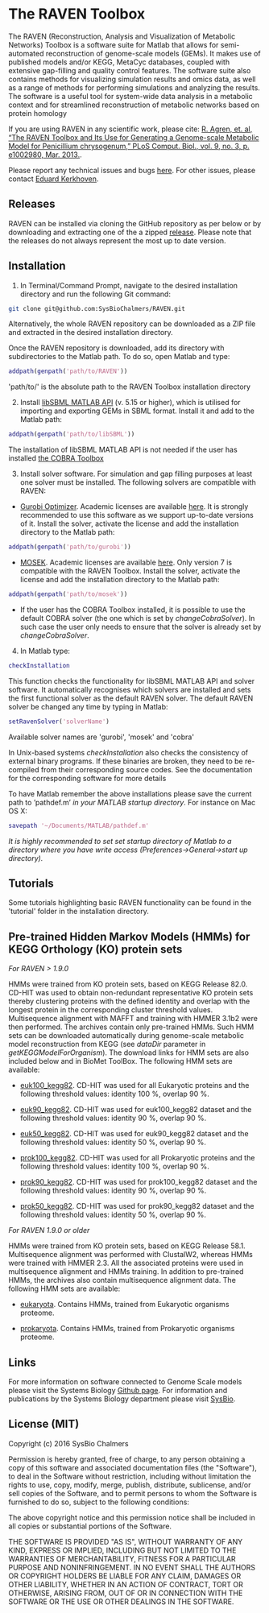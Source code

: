 # The RAVEN Toolbox
The RAVEN (Reconstruction, Analysis and Visualization of Metabolic Networks) Toolbox is a software suite for Matlab that allows for semi-automated reconstruction of genome-scale models (GEMs). It makes use of published models and/or KEGG, MetaCyc databases, coupled with extensive gap-filling and quality control features. The software suite also contains methods for visualizing simulation results and omics data, as well as a range of methods for performing simulations and analyzing the results. The software is a useful tool for system-wide data analysis in a metabolic context and for streamlined reconstruction of metabolic networks based on protein homology

If you are using RAVEN in any scientific work, please cite: [R. Agren, et. al, “The RAVEN Toolbox and Its Use for Generating a Genome-scale Metabolic Model for Penicillium chrysogenum,” PLoS Comput. Biol., vol. 9, no. 3, p. e1002980, Mar. 2013.](http://journals.plos.org/ploscompbiol/article?id=10.1371/journal.pcbi.1002980).

Please report any technical issues and bugs [here](https://github.com/SysBioChalmers/RAVEN/issues). For other issues, please contact [Eduard Kerkhoven](https://github.com/edkerk).

## Releases
RAVEN can be installed via cloning the GitHub repository as per below or by downloading and extracting one of the a zipped [release](https://github.com/SysBioChalmers/RAVEN/releases). Please note that the releases do not always represent the most up to date version.

## Installation
1. In Terminal/Command Prompt, navigate to the desired installation directory and run the following Git command:

```bash
git clone git@github.com:SysBioChalmers/RAVEN.git
```

Alternatively, the whole RAVEN repository can be downloaded as a ZIP file and extracted in the desired installation directory.

Once the RAVEN repository is downloaded, add its directory with subdirectories to the Matlab path. To do so, open Matlab and type:

```matlab
addpath(genpath('path/to/RAVEN'))
```

'path/to/' is the absolute path to the RAVEN Toolbox installation directory

2. Install [libSBML MATLAB API](https://sourceforge.net/projects/sbml/files/libsbml/5.15.0/stable/MATLAB%20interface/) (v. 5.15 or higher), which is utilised for importing and exporting GEMs in SBML format. Install it and add to the Matlab path:

```matlab
addpath(genpath('path/to/libSBML'))
```

The installation of libSBML MATLAB API is not needed if the user has installed [the COBRA Toolbox](https://github.com/opencobra/cobratoolbox/)

3. Install solver software. For simulation and gap filling purposes at least one solver must be installed. The following solvers are compatible with RAVEN:
- [Gurobi Optimizer](http://www.gurobi.com/downloads/gurobi-optimizer). Academic licenses are available [here](https://user.gurobi.com/download/licenses/free-academic). It is strongly recommended to use this software as we support up-to-date versions of it. Install the solver, activate the license and add the installation directory to the Matlab path:

```matlab
addpath(genpath('path/to/gurobi'))
```

- [MOSEK](https://www.mosek.com/downloads/). Academic licenses are available [here](https://www.mosek.com/products/academic-licenses/). Only version 7 is compatible with the RAVEN Toolbox. Install the solver, activate the license and add the installation directory to the Matlab path:

```matlab
addpath(genpath('path/to/mosek'))
```

- If the user has the COBRA Toolbox installed, it is possible to use the default COBRA solver (the one which is set by _changeCobraSolver_). In such case the user only needs to ensure that the solver is already set by _changeCobraSolver_.

4. In Matlab type:

```matlab
checkInstallation
```

This function checks the functionality for libSBML MATLAB API and solver software. It automatically recognises which solvers are installed and sets the first functional solver as the default RAVEN solver. The default RAVEN solver be changed any time by typing in Matlab:

```matlab
setRavenSolver('solverName')
```

Available solver names are 'gurobi', 'mosek' and 'cobra'

In Unix-based systems _checkInstallation_ also checks the consistency of external binary programs. If these binaries are broken, they need to be re-compiled from their corresponding source codes. See the documentation for the corresponding software for more details


To have Matlab remember the above installations please save the current path to ’pathdef.m’ *in your MATLAB startup directory*. For instance on Mac OS X:

```matlab
savepath '~/Documents/MATLAB/pathdef.m'
```

*It is highly recommended to set set startup directory of Matlab to a directory where you have write access (Preferences->General->start up directory).*

## Tutorials
Some tutorials highlighting basic RAVEN functionality can be found in the 'tutorial' folder in the installation directory.

## Pre-trained Hidden Markov Models (HMMs) for KEGG Orthology (KO) protein sets
_For RAVEN > 1.9.0_

HMMs were trained from KO protein sets, based on KEGG Release 82.0. CD-HIT was used to obtain non-redundant representative KO protein sets thereby clustering proteins with the defined identity and overlap with the longest protein in the corresponding cluster threshold values. Multisequence alignment with MAFFT and training with HMMER 3.1b2 were then performed. The archives contain only pre-trained HMMs. Such HMM sets can be downloaded automatically during genome-scale metabolic model reconstruction from KEGG (see *dataDir* parameter in *getKEGGModelForOrganism*). The download links for HMM sets are also included below and in BioMet ToolBox. The following HMM sets are available:	
- [euk100_kegg82](http://biomet-toolbox.org/tools/downloadable/files/euk100_kegg82.zip). CD-HIT was used for all Eukaryotic proteins and the following threshold values: identity 100 %, overlap 90 %.

- [euk90_kegg82](http://biomet-toolbox.org/tools/downloadable/files/euk90_kegg82.zip). CD-HIT was used for euk100_kegg82 dataset and the following threshold values: identity 90 %, overlap 90 %.

- [euk50_kegg82](http://biomet-toolbox.org/tools/downloadable/files/euk50_kegg82.zip). CD-HIT was used for euk90_kegg82 dataset and the following threshold values: identity 50 %, overlap 90 %.

- [prok100_kegg82](http://biomet-toolbox.org/tools/downloadable/files/prok100_kegg82.zip). CD-HIT was used for all Prokaryotic proteins and the following threshold values: identity 100 %, overlap 90 %.

- [prok90_kegg82](http://biomet-toolbox.org/tools/downloadable/files/prok90_kegg82.zip). CD-HIT was used for prok100_kegg82 dataset and the following threshold values: identity 90 %, overlap 90 %.

- [prok50_kegg82](http://biomet-toolbox.org/tools/downloadable/files/prok50_kegg82.zip). CD-HIT was used for prok90_kegg82 dataset and the following threshold values: identity 50 %, overlap 90 %.


_For RAVEN 1.9.0 or older_

HMMs were trained from KO protein sets, based on KEGG Release 58.1. Multisequence alignment was performed with ClustalW2, whereas HMMs were trained with HMMER 2.3. All the associated proteins were used in multisequence alignment and HMMs training. In addition to pre-trained HMMs, the archives also contain multisequence alignment data. The following HMM sets are available:

- [eukaryota](http://biomet-toolbox.org/tools/downloadable/files/eukaryota.zip). Contains HMMs, trained from Eukaryotic organisms proteome.

- [prokaryota](http://biomet-toolbox.org/tools/downloadable/files/prokaryota.zip). Contains HMMs, trained from Prokaryotic organisms proteome.


## Links
For more information on software connected to Genome Scale models please visit the Systems Biology [Github page](https://github.com/SysBioChalmers). For information and publications by the Systems Biology department please visit [SysBio](www.sysbio.se).

## License (MIT)
Copyright (c) 2016 SysBio Chalmers

Permission is hereby granted, free of charge, to any person obtaining a copy of this software and associated documentation files (the "Software"), to deal in the Software without restriction, including without limitation the rights to use, copy, modify, merge, publish, distribute, sublicense, and/or sell copies of the Software, and to permit persons to whom the Software is furnished to do so, subject to the following conditions:

The above copyright notice and this permission notice shall be included in all copies or substantial portions of the Software.

THE SOFTWARE IS PROVIDED "AS IS", WITHOUT WARRANTY OF ANY KIND, EXPRESS OR IMPLIED, INCLUDING BUT NOT LIMITED TO THE WARRANTIES OF MERCHANTABILITY, FITNESS FOR A PARTICULAR PURPOSE AND NONINFRINGEMENT. IN NO EVENT SHALL THE AUTHORS OR COPYRIGHT HOLDERS BE LIABLE FOR ANY CLAIM, DAMAGES OR OTHER LIABILITY, WHETHER IN AN ACTION OF CONTRACT, TORT OR OTHERWISE, ARISING FROM, OUT OF OR IN CONNECTION WITH THE SOFTWARE OR THE USE OR OTHER DEALINGS IN THE SOFTWARE.